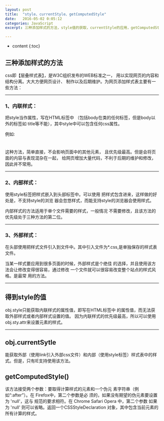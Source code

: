 ```yaml
---
layout: post
title:  "style、currentStyle、getComputedStyle"
date:   2016-05-02 0:05:12
categories: JavaScript
excerpt: 三种添加样式的方法，style值的获取，currentStyle的应用，getComputedStyle的应用

---
```


* content
{:toc}


## 三种添加样式的方法

css即【层叠样式表】，是W3C组织发布的WEB标准之一，
用以实现网页的内容和结构分离。大大方便网页设计、
制作以及后期维护。为网页添加样式表主要有一些方法：

---

### 1、内联样式：
把style当作属性，写在HTML标签中
（包括body在类的任何标签，但是body以外的标签如
title等不能），其中style中可以包含任何css属性。

例如:<div style="width:10px;height:10px;"></div>

这种方法，简单直接，不会影响页面中的其他元素，
且优先级最高。但是会将页面的内容与表现混杂在一起，
给网页增加大量代码，不利于后期的维护和修改，因此并不常用。

---

### 2、内部样式：
使用style标签把样式嵌入到头部标签中。可以使用<!-- 注释文字 -->
把样式包含进来，这样做的好处是，不支持style的浏览
器会忽悠样式，而能支持style的浏览器会使用样式。

内部样式的方法适用于单个文件需要的样式，一般情况
不需要修改，且该方法的优先级处于三种方法的第二位。

---

### 3、外部样式：
在头部使用<link>把样式文件引入到文件中。其中引入文件为*.css,是单独保存的样式表文件。

当某一样式要应用到很多页面的时候，外部样式是个绝佳
的选择，并且使用该方法会让修改变得很容易，通过修改
一个文件就可以很容易改变整个站点的样式风格。是最常
用的方法。

---

## 得到style的值

obj.style只能获取内联样式的属性值，即写在HTML标签中
的属性值，而无法获取外部样式或者内部样式设置的值。
因为内联样式的优先级最高，所以可以使用obj.sty.attr来设置元素的样式。

---

## obj.currentSytle

能获取外部（使用link引入外部css文件）和内部（使用style标签）样式表中的样式。但是，只有IE支持使用该方法。

## getComputedStyle()

该方法接受两个参数：要取得计算样式的元素和一个伪元
素字符串（例如“:after”）。在 Firefox中，第二个参数是必
须的，如果没有期望的伪元素要设置为 'null'，这与
规范的要求相符。在 Chrome Safari Opera 中，第二个参数
如果为 'null' 则可以省略。返回一个CSSStyleDeclaration
对象，其中包含当前元素的所有计算的样式。




